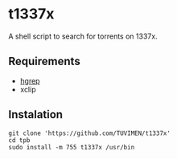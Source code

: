 # t1337x
A shell script to search for torrents on 1337x.

## Requirements

 - [hgrep](https://github.com/TUVIMEN/hgrep)
 - xclip

## Instalation
    git clone 'https://github.com/TUVIMEN/t1337x'
    cd tpb
    sudo install -m 755 t1337x /usr/bin
